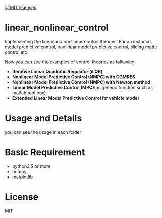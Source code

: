 [![MIT licensed](https://img.shields.io/badge/license-MIT-blue.svg)](LICENSE)

# linear_nonlinear_control
Implementing the linear and nonlinear control theories.
For an instance, model predictive control, nonlinear model predictive control, sliding mode control etc

Now you can see the examples of control theories as following

- **Iterative Linear Quadratic Regulator (iLQR)**
- **Nonlinear Model Predictive Control (NMPC) with CGMRES**
- **Nonlinear Model Predictive Control (NMPC) with Newton method**
- **Linear Model Predictive Control (MPC)**(as generic function such as matlab tool box)
- **Extended Linear Model Predictive Control for vehicle model**

# Usage and Details
you can see the usage in each folder

# Basic Requirement

- python3.5 or more
- numpy
- matplotlib

# License
MIT
